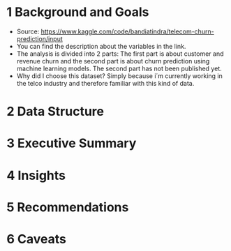 # 1 Background and Goals

* Source: https://www.kaggle.com/code/bandiatindra/telecom-churn-prediction/input
* You can find the description about the variables in the link.
* The analysis is divided into 2 parts: The first part is about customer and revenue churn and the second part is about churn prediction using machine learning models. The second part has not been published yet.
* Why did I choose this dataset? Simply because i´m currently working in the telco industry and therefore familiar with this kind of data.

# 2 Data Structure

# 3 Executive Summary

# 4 Insights

# 5 Recommendations

# 6 Caveats



